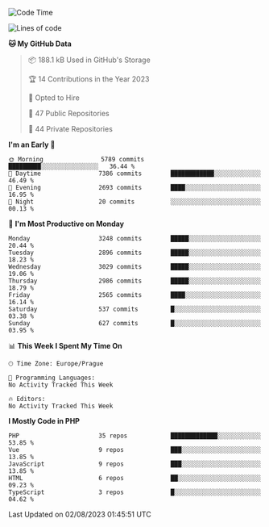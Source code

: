 <!--START_SECTION:waka-->
![Code Time](http://img.shields.io/badge/Code%20Time-1%2C583%20hrs%2058%20mins-blue)

![Lines of code](https://img.shields.io/badge/From%20Hello%20World%20I%27ve%20Written-5.2%20million%20lines%20of%20code-blue)

**🐱 My GitHub Data** 

> 📦 188.1 kB Used in GitHub's Storage 
 > 
> 🏆 14 Contributions in the Year 2023
 > 
> 💼 Opted to Hire
 > 
> 📜 47 Public Repositories 
 > 
> 🔑 44 Private Repositories 
 > 
**I'm an Early 🐤** 

```text
🌞 Morning                5789 commits        █████████░░░░░░░░░░░░░░░░   36.44 % 
🌆 Daytime                7386 commits        ████████████░░░░░░░░░░░░░   46.49 % 
🌃 Evening                2693 commits        ████░░░░░░░░░░░░░░░░░░░░░   16.95 % 
🌙 Night                  20 commits          ░░░░░░░░░░░░░░░░░░░░░░░░░   00.13 % 
```
📅 **I'm Most Productive on Monday** 

```text
Monday                   3248 commits        █████░░░░░░░░░░░░░░░░░░░░   20.44 % 
Tuesday                  2896 commits        █████░░░░░░░░░░░░░░░░░░░░   18.23 % 
Wednesday                3029 commits        █████░░░░░░░░░░░░░░░░░░░░   19.06 % 
Thursday                 2986 commits        █████░░░░░░░░░░░░░░░░░░░░   18.79 % 
Friday                   2565 commits        ████░░░░░░░░░░░░░░░░░░░░░   16.14 % 
Saturday                 537 commits         █░░░░░░░░░░░░░░░░░░░░░░░░   03.38 % 
Sunday                   627 commits         █░░░░░░░░░░░░░░░░░░░░░░░░   03.95 % 
```


📊 **This Week I Spent My Time On** 

```text
🕑︎ Time Zone: Europe/Prague

💬 Programming Languages: 
No Activity Tracked This Week

🔥 Editors: 
No Activity Tracked This Week
```

**I Mostly Code in PHP** 

```text
PHP                      35 repos            █████████████░░░░░░░░░░░░   53.85 % 
Vue                      9 repos             ███░░░░░░░░░░░░░░░░░░░░░░   13.85 % 
JavaScript               9 repos             ███░░░░░░░░░░░░░░░░░░░░░░   13.85 % 
HTML                     6 repos             ██░░░░░░░░░░░░░░░░░░░░░░░   09.23 % 
TypeScript               3 repos             █░░░░░░░░░░░░░░░░░░░░░░░░   04.62 % 
```




 Last Updated on 02/08/2023 01:45:51 UTC
<!--END_SECTION:waka-->
<!--
**AlexKratky/AlexKratky** is a ✨ _special_ ✨ repository because its `README.md` (this file) appears on your GitHub profile.

Here are some ideas to get you started:

- 🔭 I’m currently working on ...
- 🌱 I’m currently learning ...
- 👯 I’m looking to collaborate on ...
- 🤔 I’m looking for help with ...
- 💬 Ask me about ...
- 📫 How to reach me: ...
- 😄 Pronouns: ...
- ⚡ Fun fact: ...
-->

